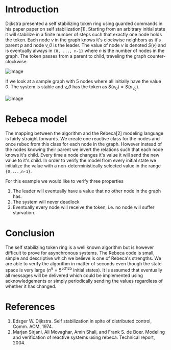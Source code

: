 Introduction
============
Dijkstra presented a self stabilizing token ring using guarded commands in his paper paper on self stabilization[1]. Starting from an arbitrary initial state it will stabilize in a finite number of steps such that exactly one node holds the token. Each node _v_ in the graph knows it's clockwise neighbors as it's parent _p_ and node _v_0_ is the leader. The value of node _v_ is denoted $S(v)$ and is eventually always in `{0, ..., n-1}` where _n_ is the number of nodes in the graph. The token passes from a parent to child, traveling the graph counter-clockwise.

![image](https://user-images.githubusercontent.com/38035/77256166-64afe580-6c64-11ea-9ff2-4616f7bfeaf5.png)

If we look at a sample graph with 5 nodes where all initially have the value _0_. The system is stable and _v_0_ has the token as $S(v_0) = S(p_{v_0})$. 

![image](https://user-images.githubusercontent.com/38035/77256204-a8a2ea80-6c64-11ea-85d7-32fcdb7a1690.png)



Rebeca model
============
The mapping between the algorithm and the Rebeca[2] modeling language is fairly straight forwards. We create one reactive class for the nodes and once rebec from this class for each node in the graph. However instead of the nodes knowing their parent we invert the relations such that each node knows it's child. Every time a node changes it's value it will send the new value to it's child. In order to verify the model from every initial state we initialize the value with a non-deterministically selected value in the range `{0,...,n-1}`.


For this example we would like to verify three properties

  1. The leader will eventually have a value that no other node in the graph has.
  2. The system will never deadlock
  3. Eventually every node will receive the token, i.e. no node will suffer starvation.


Conclusion
==========
The self stabilizing token ring is a well known algorithm but is however difficult to prove for asynchronous systems. The Rebeca code is small, simple and descriptive which we believe is one of Rebeca's strengths. We are able to verify the algorithm in matter of seconds even though the state space is very large ($n^n=5^53125$ initial states). It is assumed that eventually all messages will be delivered which could be implemented using acknowledgements or simply periodically sending the values regardless of whether it has changed.


References
=========
1. Edsger W. Dijkstra. Self stabilization in spite of distributed control, Comm. ACM, 1974.
2. Marjan Sirjani, Ali Movaghar, Amin Shali, and Frank S. de Boer. Modeling and verification of reactive systems using rebeca. Technical report, 2004.